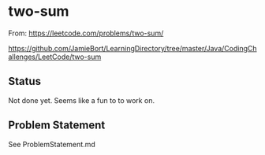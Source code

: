 # two-sum

From: https://leetcode.com/problems/two-sum/

https://github.com/JamieBort/LearningDirectory/tree/master/Java/CodingChallenges/LeetCode/two-sum

## Status
Not done yet.
Seems like a fun to to work on.

## Problem Statement
See ProblemStatement.md